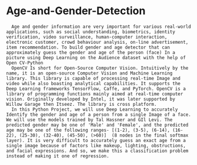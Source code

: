 # Age-and-Gender-Detection
      Age and gender information are very important for various real-world applications, such as social understanding, biometrics, identity verification, video surveillance, human-computer interaction, electronic customer, crowd behaviour analysis, on-line advertisement, item recommendation. To build gender and age detector that can approximately guess the gender and age of the person (face) In a picture using Deep Learning on the Audience dataset with the help of Open CV-Python
      OpenCV Is short for Open-Source Computer Vision. Intuitively by the name, it is an open-source Computer Vision and Machine Learning library. This library is capable of processing real-time Image and video while also boasting analytical capabilities. It supports the Deep Learning frameworks TensorFlow, Caffe, and PyTorch. OpenCV is a library of programming functions mainly aimed at real-time computer vision. Originally developed by Intel, it was later supported by Willow Garage then Itseez. The library is cross platform.
      In this Python Project, we will use Deep Learning to accurately Identify the gender and age of a person from a single Image of a face. We will use the models trained by Tal Hassner and GIl Levi. The predicted gender may be one of 'Male' and 'Female', and the predicted age may be one of the following ranges- [(1-2), (3-5), (6-14), (16-22), (25-30), (32-40), (45-50), (>60)]  (8 nodes in the final softmax layer). It is very difficult to accurately guess an exact age from a single image because of factors like makeup, lighting, obstructions, and facial expressions. And so, we make this a classification problem instead of making it one of regression. 
